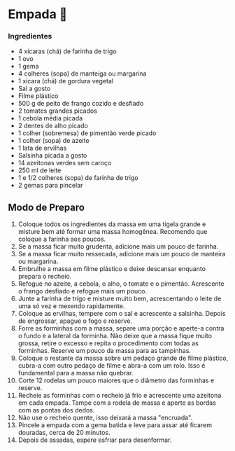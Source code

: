 # Empada :chicken:



### Ingredientes



- 4 xícaras (chá) de farinha de trigo
- 1 ovo
- 1 gema
- 4 colheres (sopa) de manteiga ou margarina
- 1 xícara (chá) de gordura vegetal
- Sal a gosto
- Filme plástico
- 500 g de peito de frango cozido e desfiado
- 2 tomates grandes picados
- 1 cebola média picada
- 2 dentes de alho picado
- 1 colher (sobremesa) de pimentão verde picado
- 1 colher (sopa) de azeite
- 1 lata de ervilhas
- Salsinha picada a gosto
- 14 azeitonas verdes sem caroço
- 250 ml de leite
- 1 e 1/2 colheres (sopa) de farinha de trigo
- 2 gemas para pincelar



## Modo de Preparo



1. Coloque todos os ingredientes da massa em uma tigela grande e misture bem até formar uma massa homogênea. Recomendo que coloque a farinha aos poucos.
2. Se a massa ficar muito grudenta, adicione mais um pouco de farinha.
3. Se a massa ficar muito ressecada, adicione mais um pouco de manteira ou margarina.
4. Embrulhe a massa em filme plástico e deixe descansar enquanto prepara o recheio.
5. Refogue no azeite, a cebola, o alho, o tomate e o pimentão. Acrescente o frango desfiado e refogue mais um pouco.
6. Junte a farinha de trigo e misture muito bem, acrescentando o leite de uma só vez e mexendo rapidamente.
7. Coloque as ervilhas, tempere com o sal e acrescente a salsinha. Depois de engrossar, apague o fogo e reserve.
8. Forre as forminhas com a massa, separe uma porção e aperte-a contra o fundo e a lateral da forminha. Não deixe que a massa fique muito grossa, retire o excesso e repita o procedimento com todas as forminhas. Reserve um pouco da massa para as tampinhas.
9. Coloque o restante da massa sobre um pedaço grande de filme plástico, cubra-a com outro pedaço de filme e abra-a com um rolo. Isso é fundamental para a massa não quebrar.
10. Corte 12 rodelas um pouco maiores que o diâmetro das forminhas e reserve.
11. Recheie as forminhas com o recheio já frio e acrescente uma azeitona em cada empada. Tampe com a rodela de massa e aperte as bordas com as pontas dos dedos.
12. Não use o recheio quente, isso deixará a massa "encruada".
13. Pincele a empada com a gema batida e leve para assar até ficarem douradas, cerca de 20 minutos.
14. Depois de assadas, espere esfriar para desenformar.